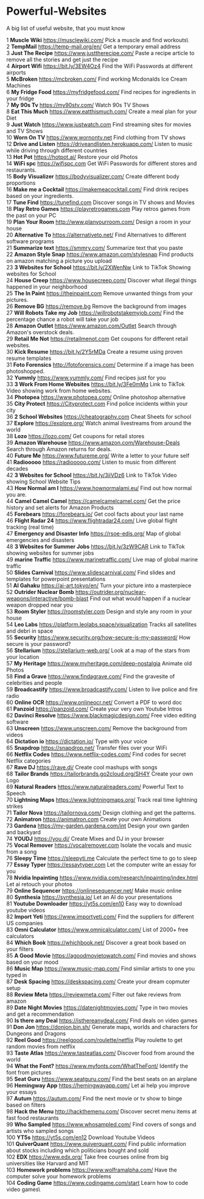 # Powerful-Websites
A big list of useful website, that you must know

1	**Muscle Wiki**	https://musclewiki.com/	Pick a muscle and find workouts\\\
2	**TempMail**	https://temp-mail.org/en/	Get a temporary email address\
3	**Just The Recipe**	https://www.justtherecipe.com/	Paste a recipe article to remove all the stories and get just the recipe\
4	**Airport Wifi**	https://bit.ly/3EW4Oz4	Find the WiFi Passwords at different airports\
5	**McBroken**	https://mcbroken.com/	Find working Mcdonalds Ice Cream Machines\
6	**My Fridge Food**	https://myfridgefood.com/	Find recipes for ingredients in your fridge\
7	**My 90s Tv**	https://my90stv.com/	Watch 90s TV Shows\
8	**Eat This Much**	https://www.eatthismuch.com/	Create a meal plan for your Diet\
9	**Just Watch**	https://www.justwatch.com	Find streaming sites for movies and TV Shows\
10	**Worn On TV**	https://www.wornontv.net	Find clothing from TV shows\
12	**Drive and Listen**	https://driveandlisten.herokuapp.com/	Listen to music while driving through different countries\
13	**Hot Pot**	https://hotpot.ai/	Restore your old Photos\
14	**WiFi spc**	https://wifispc.com	Get WiFi Passwords for different stores and restaurants.\
15	**Body Visualizer**	https://bodyvisualizer.com/	Create different body proportions\
16	**Make me a Cocktail**	https://makemeacocktail.com/	Find drink recipes based on your ingredients.\
17	**Tune Find**	https://tunefind.com	Discover songs in TV shows and Movies\
18	**Play Retro Games**	https://playretrogames.com	Play retros games from the past on your PC\
19	**Plan Your Room**	http://www.planyourroom.com/	Design a room in your house\
20	**Alternative To**	https://alternativeto.net/	Find Alternatives to different software programs\
21	**Summarize text**	https://smmry.com/	Summarize text that you paste\
22	**Amazon Style Snap**	https://www.amazon.com/stylesnap	Find products on amazon matching a picture you upload\
23	**3 Websites for School**	https://bit.ly/2XWenNw	Link to TikTok Showing websites for School\
24	**House Creep**	https://www.housecreep.com/	Discover what illegal things happened in your neighborhood\
25	**The In Paint**	https://theinpaint.com	Remove unwanted things from your pictures.\
26	**Remove BG**	https://remove.bg	Remove the background from images\
27	**Will Robots Take my Job**	https://willrobotstakemyjob.com/	Find the percentage chance a robot will take your job\
28	**Amazon Outlet**	https://www.amazon.com/Outlet	Search through Amazon's overstock deals.\
29	**Retail Me Not**	https://retailmenot.com	Get coupons for different retail websites.\
30	**Kick Resume**	https://bit.ly/2Y5rMDa	Create a resume using proven resume templates\
31	**Foto Forensics**	http://fotoforensics.com/	Determine if a image has been photoshopped.\
32	**Yummly**	https://www.yummly.com/	Find recipes just for you\
33	**3 Work From Home Websites**	https://bit.ly/3Fe0mMq	Link to TikTok Video showing work from home websites.\
34	**Photopea**	https://www.photopea.com/	Online photoshop alternative\
35	**City Protect**	https://Cityprotect.com	Find police incidents within your city\
36	**2 School Websites**	https://cheatography.com	Cheat Sheets for school\
37	**Explore**	https://explore.org/	Watch animal livestreams from around the world\
38	**Lozo**	https://lozo.com/	Get coupons for retail stores\
39	**Amazon Warehouse**	https://www.amazon.com/Warehouse-Deals	Search through Amazon returns for deals.\
40	**Future Me**	https://www.futureme.org/	Write a letter to your future self\
41	**Radiooooo**	https://radiooooo.com/	Listen to music from different decades\
42	**3 Websites for School**	https://bit.ly/3iiVDz6	Link to TikTok Video showing School Website Tips\
43	**How Normal am I**	https://www.hownormalami.eu/	Find out how normal you are.\
44	**Camel Camel Camel**	https://camelcamelcamel.com/	Get the price history and set alerts for Amazon Products\
45	**Forebears**	https://forebears.io/	Get cool facts about your last name\
46	**Flight Radar 24**	https://www.flightradar24.com/	Live global flight tracking (real time)\
47	**Emergency and Disaster Info**	https://rsoe-edis.org/	Map of global emergencies and disasters\
48	**3 Websites for Summer Jobs**	https://bit.ly/3zW9CAR	Link to TikTok showing websites for summer jobs\
49	**marine Traffic**	https://www.marinetraffic.com/	Live map of global marine traffic\
50	**Slides Carnival**	https://www.slidescarnival.com/	Find slides and templates for powerpoint presentations\
51	**AI Gahaku**	https://ai-art.tokyo/en/	Turn your picture into a masterpiece\
52	**Outrider Nuclear Bomb**	https://outrider.org/nuclear-weapons/interactive/bomb-blast Find out what would happen if a nuclear weapon dropped near you\
53	**Room Styler**	https://roomstyler.com	Design and style any room in your house\
54	**Leo Labs**	https://platform.leolabs.space/visualization	Tracks all satellites and debri in space\
55	**Security**	https://www.security.org/how-secure-is-my-password/	How secure is your password?\
56	**Stellarium**	https://stellarium-web.org/	Look at a map of the stars from your location\
57	**My Heritage**	https://www.myheritage.com/deep-nostalgia	Animate old Photos\
58	**Find a Grave**	https://www.findagrave.com/	Find the gravesite of celebrities and people\
59	**Broadcastify**	https://www.broadcastify.com/	Listen to live police and fire radio\
60	**Online OCR**	https://www.onlineocr.net/	Convert a PDF to word doc\
61	**Panzoid**	https://panzoid.com/	Create your very own Youtube Intros\
62	**Davinci Resolve**	https://www.blackmagicdesign.com/	Free video editing software\
63	**Unscreen**	https://www.unscreen.com/	Remove the background from videos\
64	**Dictation io**	https://dictation.io/	Type with your voice\
65	**Snapdrop**	https://snapdrop.net/	Transfer files over your WiFi\
66	**Netflix Codes**	https://www.netflix-codes.com/	Find codes for secret Netflix categories\
67	**Rave DJ**	https://rave.dj/	Create cool mashups with songs\
68	**Tailor Brands**	https://tailorbrands.go2cloud.org/SH4Y	Create your own Logo\
69	**Natural Readers**	https://www.naturalreaders.com/	Powerful Text to Speech\
70	**Lightning Maps**	https://www.lightningmaps.org/	Track real time lightning strikes\
71	**Tailor Nova**	https://tailornova.com/	Design clothing and get the patterns.\
72	**Animatron**	https://animatron.com	Create your own Animations\
73	**Gardena**	https://my-garden.gardena.com/int	Design your own garden and backyard\
74	**YOUDJ**	https://you.dj/	Create Mixes and DJ in your browser\
75	**Vocal Remover**	https://vocalremover.com	Isolate the vocals and music from a song\
76	**Sleepy Time**	https://sleepyti.me	Calculate the perfect time to go to sleep\
77	**Essay Typer**	https://essaytyper.com	Let the computer write an essay for you\
78	**Nvidia Inpainting**	https://www.nvidia.com/research/inpainting/index.html	Let ai retouch your photos\
79	**Online Sequencer**	https://onlinesequencer.net/	Make music online\
80	**Synthesia**	https://synthesia.io/	Let an AI do your presentations\
81	**Youtube Downloader**	https://yt5s.com/en10	Easy way to download youtube videos\
82	**Import Yeti**	https://www.importyeti.com/	Find the suppliers for different US companies\
83	**Omni Calculator**	https://www.omnicalculator.com/	List of 2000+ free calculators\
84	**Which Book**	https://whichbook.net/	Discover a great book based on your filters\
85	**A Good Movie**	https://agoodmovietowatch.com/	Find movies and shows based on your mood\
86	**Music Map**	https://www.music-map.com/	Find similar artists to one you typed in\
87	**Desk Spacing**	https://deskspacing.com/	Create your dream copmuter setup\
88	**Review Meta**	https://reviewmeta.com/	Filter out fake reviews from amazon\
89	**Date Night Movies**	https://datenightmovies.com/	Type in two movies and get a recommendation\
90	**Is there any Deal**	https://isthereanydeal.com/	Find deals on video games\
91	**Don Jon**	https://donjon.bin.sh/	Generate maps, worlds and characters for Dungeons and Dragons\
92	**Reel Good**	https://reelgood.com/roulette/netflix	Play roulette to get random movies from netflix\
93	**Taste Atlas**	https://www.tasteatlas.com/	Discover food from around the world\
94	**What the Font?**	https://www.myfonts.com/WhatTheFont/	Identify the font from pictures\
95	**Seat Guru**	https://www.seatguru.com/	Find the best seats on an airplane\
96	**Hemingway App**	https://hemingwayapp.com/	Let ai help you improve your essays\
97	**Autum**	https://autum.com/	Find the next movie or tv show to binge based on filters\
98	**Hack the Menu**	http://hackthemenu.com/	Discover secret menu items at fast food restaurants\
99	**Who Sampled**	https://www.whosampled.com/	Find covers of songs and artists who sampled songs\
100	**YT5s**	https://yt5s.com/en12	Download Youtube Videos\
101	**QuiverQuant**	https://www.quiverquant.com/	Find public information about stocks including which politicians bought and sold\
102	**EDX**	https://www.edx.org/	Take free courses online from big universities like Harvard and MIT\
103 **Homework problems**	https://www.wolframalpha.com/	Have the computer solve your homework problems\
104 **Coding Game**	https://www.codingame.com/start	Learn how to code video games\
